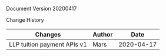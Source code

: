 Document Version 20200417

Change History

|Changes| Author| Date |
|-------|-------|------|
|LLP tuition payment APIs v1 | Mars | 2020-04-17|


